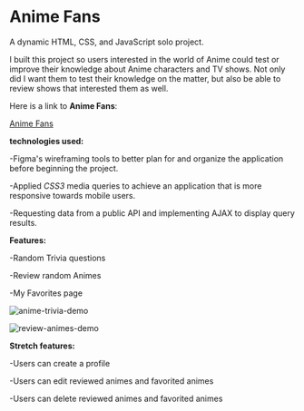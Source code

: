 # Anime Fans

A dynamic HTML, CSS, and JavaScript solo project.

I built this project so users interested in the world of Anime could test or improve their knowledge about Anime characters and TV shows. Not only did I want them to test their knowledge on the matter, but also be able to review shows that interested them as well. 

Here is a link to **Anime Fans**:

[Anime Fans](https://https://youssef-najjarine.github.io/Anime-Fans/)

**technologies used:**

-Figma's wireframing tools to better plan for and organize the application before beginning the project.

-Applied *CSS3* media queries to achieve an application that is more responsive towards mobile users.

-Requesting data from a public API and implementing AJAX to display query results.

**Features:**

-Random Trivia questions

-Review random Animes

-My Favorites page



![anime-trivia-demo](https://user-images.githubusercontent.com/71291742/145110268-b60c0a8d-8cb5-409f-9b7f-e9fd378bbf58.gif)

![review-animes-demo](https://user-images.githubusercontent.com/71291742/145110286-8dd4c706-1fa1-42a9-855c-1f59b7665dff.gif)

**Stretch features:**

-Users can create a profile

-Users can edit reviewed animes and favorited animes

-Users can delete reviewed animes and favorited animes
